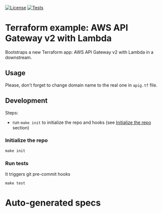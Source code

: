 [![License](https://img.shields.io/github/license/demmonico/tf-aws-api-gateway-v2-lambda-example)](LICENSE)
[![Tests](https://github.com/demmonico/tf-aws-api-gateway-v2-lambda-example/actions/workflows/tests.yml/badge.svg)](https://github.com/demmonico/tf-aws-api-gateway-v2-lambda-example/actions/workflows/tests.yml)


# Terraform example: AWS API Gateway v2 with Lambda

Bootstraps a new Terraform app: AWS API Gateway v2 with Lambda in a downstream.

## Usage

Please, don't forget to change domain name to the real one in `apig.tf` file.

## Development

Steps:
- run `make init` to initialize the repo and hooks (see [Initialize the repo](#initialize-the-repo) section)

### Initialize the repo

```shell
make init
```


### Run tests

It triggers git pre-commit hooks

```shell
make test
```


# Auto-generated specs

<!-- BEGINNING OF PRE-COMMIT-TERRAFORM DOCS HOOK -->
<!-- END OF PRE-COMMIT-TERRAFORM DOCS HOOK -->
